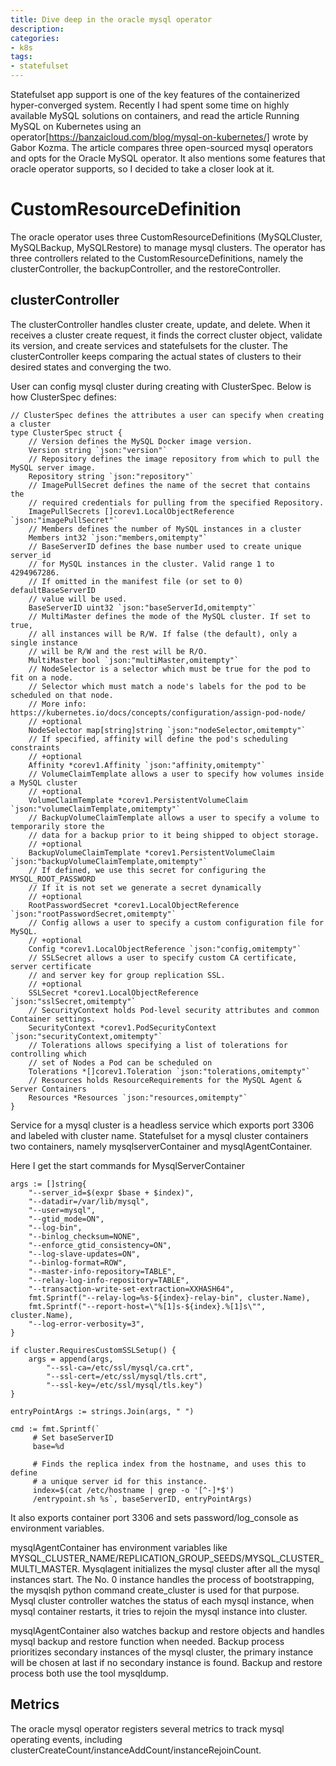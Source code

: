 ```yaml
---
title: Dive deep in the oracle mysql operator
description: 
categories:
- k8s
tags:
- statefulset
---
```




Statefulset app support is one of the key features of the containerized hyper-converged system. Recently I had spent some time on highly available MySQL solutions on containers, and read the article Running MySQL on Kubernetes using an operator[https://banzaicloud.com/blog/mysql-on-kubernetes/] wrote by Gabor Kozma. The article compares three open-sourced mysql operators and opts for the Oracle MySQL operator. It also mentions some features that oracle operator supports, so I decided to take a closer look at it. 

# CustomResourceDefinition
The oracle operator uses three CustomResourceDefinitions (MySQLCluster, MySQLBackup, MySQLRestore) to manage mysql clusters. The operator has three controllers related to the CustomResourceDefinitions, namely the clusterController, the backupController, and the restoreController. 

## clusterController
The clusterController handles cluster create, update, and delete. When it receives a cluster create request, it finds the correct cluster object, validate its version, and create services and statefulsets for the cluster. The clusterController keeps comparing the actual states of clusters to their desired states and converging the two. 

User can config mysql cluster during creating with ClusterSpec. Below is how ClusterSpec defines:

	// ClusterSpec defines the attributes a user can specify when creating a cluster
	type ClusterSpec struct {
	    // Version defines the MySQL Docker image version.
	    Version string `json:"version"`
	    // Repository defines the image repository from which to pull the MySQL server image.
	    Repository string `json:"repository"`
	    // ImagePullSecret defines the name of the secret that contains the
	    // required credentials for pulling from the specified Repository.
	    ImagePullSecrets []corev1.LocalObjectReference `json:"imagePullSecret"`
	    // Members defines the number of MySQL instances in a cluster
	    Members int32 `json:"members,omitempty"`
	    // BaseServerID defines the base number used to create unique server_id
	    // for MySQL instances in the cluster. Valid range 1 to 4294967286.
	    // If omitted in the manifest file (or set to 0) defaultBaseServerID
	    // value will be used.
	    BaseServerID uint32 `json:"baseServerId,omitempty"`
	    // MultiMaster defines the mode of the MySQL cluster. If set to true,
	    // all instances will be R/W. If false (the default), only a single instance
	    // will be R/W and the rest will be R/O.
	    MultiMaster bool `json:"multiMaster,omitempty"`
	    // NodeSelector is a selector which must be true for the pod to fit on a node.
	    // Selector which must match a node's labels for the pod to be scheduled on that node.
	    // More info: https://kubernetes.io/docs/concepts/configuration/assign-pod-node/
	    // +optional
	    NodeSelector map[string]string `json:"nodeSelector,omitempty"`
	    // If specified, affinity will define the pod's scheduling constraints
	    // +optional
	    Affinity *corev1.Affinity `json:"affinity,omitempty"`
	    // VolumeClaimTemplate allows a user to specify how volumes inside a MySQL cluster
	    // +optional
	    VolumeClaimTemplate *corev1.PersistentVolumeClaim `json:"volumeClaimTemplate,omitempty"`
	    // BackupVolumeClaimTemplate allows a user to specify a volume to temporarily store the
	    // data for a backup prior to it being shipped to object storage.
	    // +optional
	    BackupVolumeClaimTemplate *corev1.PersistentVolumeClaim `json:"backupVolumeClaimTemplate,omitempty"`
	    // If defined, we use this secret for configuring the MYSQL_ROOT_PASSWORD
	    // If it is not set we generate a secret dynamically
	    // +optional
	    RootPasswordSecret *corev1.LocalObjectReference `json:"rootPasswordSecret,omitempty"`
	    // Config allows a user to specify a custom configuration file for MySQL.
	    // +optional
	    Config *corev1.LocalObjectReference `json:"config,omitempty"`
	    // SSLSecret allows a user to specify custom CA certificate, server certificate
	    // and server key for group replication SSL.
	    // +optional
	    SSLSecret *corev1.LocalObjectReference `json:"sslSecret,omitempty"`
	    // SecurityContext holds Pod-level security attributes and common Container settings.
	    SecurityContext *corev1.PodSecurityContext `json:"securityContext,omitempty"`
	    // Tolerations allows specifying a list of tolerations for controlling which
	    // set of Nodes a Pod can be scheduled on
	    Tolerations *[]corev1.Toleration `json:"tolerations,omitempty"`
	    // Resources holds ResourceRequirements for the MySQL Agent & Server Containers
	    Resources *Resources `json:"resources,omitempty"`
	}


Service for a mysql cluster is a headless service which exports port 3306 and labeled with cluster name. Statefulset for a mysql cluster containers two containers, namely mysqlserverContainer and mysqlAgentContainer.

Here I get the start commands for MysqlServerContainer

	args := []string{
		"--server_id=$(expr $base + $index)",
		"--datadir=/var/lib/mysql",
		"--user=mysql",
		"--gtid_mode=ON",
		"--log-bin",
		"--binlog_checksum=NONE",
		"--enforce_gtid_consistency=ON",
		"--log-slave-updates=ON",
		"--binlog-format=ROW",
		"--master-info-repository=TABLE",
		"--relay-log-info-repository=TABLE",
		"--transaction-write-set-extraction=XXHASH64",
		fmt.Sprintf("--relay-log=%s-${index}-relay-bin", cluster.Name),
		fmt.Sprintf("--report-host=\"%[1]s-${index}.%[1]s\"", cluster.Name),
		"--log-error-verbosity=3",
	}

	if cluster.RequiresCustomSSLSetup() {
		args = append(args,
			"--ssl-ca=/etc/ssl/mysql/ca.crt",
			"--ssl-cert=/etc/ssl/mysql/tls.crt",
			"--ssl-key=/etc/ssl/mysql/tls.key")
	}

	entryPointArgs := strings.Join(args, " ")

	cmd := fmt.Sprintf(`
         # Set baseServerID
         base=%d

         # Finds the replica index from the hostname, and uses this to define
         # a unique server id for this instance.
         index=$(cat /etc/hostname | grep -o '[^-]*$')
         /entrypoint.sh %s`, baseServerID, entryPointArgs)

It also exports container port 3306 and sets password/log_console as environment variables. 

mysqlAgentContainer has environment variables like MYSQL_CLUSTER_NAME/REPLICATION_GROUP_SEEDS/MYSQL_CLUSTER_MULTI_MASTER. Mysqlagent initializes the mysql cluster after all the mysql instances start. The No. 0 instance handles the process of bootstrapping, the mysqlsh python command create_cluster is used for that purpose. Mysql cluster controller watches the status of each mysql instance, when mysql container restarts, it tries to rejoin the mysql instance into cluster.

mysqlAgentContainer also watches backup and restore objects and handles mysql backup and restore function when needed. Backup process prioritizes secondary instances of the mysql cluster, the primary instance will be chosen at last if no secondary instance is found. Backup and restore process both use the tool mysqldump.


## Metrics
The oracle mysql operator registers several metrics to track mysql operating events, including
clusterCreateCount/instanceAddCount/instanceRejoinCount. 
